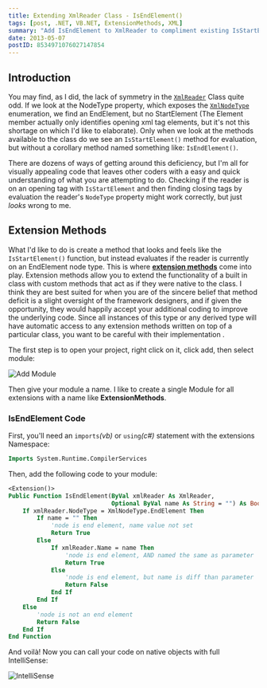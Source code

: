 ```yaml
---
title: Extending XmlReader Class - IsEndElement()
tags: [post, .NET, VB.NET, ExtensionMethods, XML]
summary: "Add IsEndElement to XmlReader to compliment existing IsStartElement method"
date: 2013-05-07
postID: 8534971076027147854
---
```


## Introduction

You may find, as I did, the lack of symmetry in the [`XmlReader`](http://msdn.microsoft.com/en-us/library/system.xml.xmlreader.aspx) Class quite odd.  If we look at the NodeType property, which exposes the [`XmlNodeType`](http://msdn.microsoft.com/en-us/library/system.xml.xmlnodetype.aspx) enumeration, we find an EndElement, but no StartElement (The Element member actually only identifies opening xml tag elements, but it's not this shortage on which I'd like to elaborate).  Only when we look at the methods available to the class do we see an `IsStartElement()` method for evaluation, but without a corollary method named something like: `IsEndElement()`.

There are dozens of ways of getting around this deficiency, but I'm all for visually appealing code that leaves other coders with a easy and quick understanding of what you are attempting to do.   Checking if the reader is on an opening tag with `IsStartElement` and then finding closing tags by evaluation the reader's `NodeType` property might work correctly, but just *looks* wrong to me.

## Extension Methods

What I'd like to do is create a method that looks and feels like the `IsStartElement()` function, but instead evaluates if the reader is currently on an EndElement node type.  This is where [**extension methods**](http://msdn.microsoft.com/en-us/library/bb384936.aspx) come into play.  Extension methods allow you to extend the functionality of a built in class with custom methods that act as if they were native to the class.  I think they are best suited for when you are of the sincere belief that method deficit is a slight oversight of the framework designers, and if given the opportunity, they would happily accept your additional coding to improve the underlying code.  Since all instances of this type or any derived type will have automatic access to any extension methods written on top of a particular class, you want to be careful with their implementation .

The first step is to open your project, right click on it, click add, then select module:

![Add Module](https://i.imgur.com/WbP7l.png)

Then give your module a name.  I like to create a single Module for all extensions with a name like **ExtensionMethods**.

### IsEndElement Code

First, you'll need an `imports`*(vb)* or `using`*(c#)* statement with the extensions Namespace:

```vb
Imports System.Runtime.CompilerServices
```

Then, add the following code to your module:

```vb
<Extension()>
Public Function IsEndElement(ByVal xmlReader As XmlReader,
                             Optional ByVal name As String = "") As Boolean
    If xmlReader.NodeType = XmlNodeType.EndElement Then
        If name = "" Then
            'node is end element, name value not set
            Return True
        Else
            If xmlReader.Name = name Then
                'node is end element, AND named the same as parameter
                Return True
            Else
                'node is end element, but name is diff than parameter
                Return False
            End If
        End If
    Else
        'node is not an end element
        Return False
    End If
End Function
```

And voilà!  Now you can call your code on native objects with full IntelliSense:

![IntelliSense](https://i.imgur.com/H0nB9lb.png)
